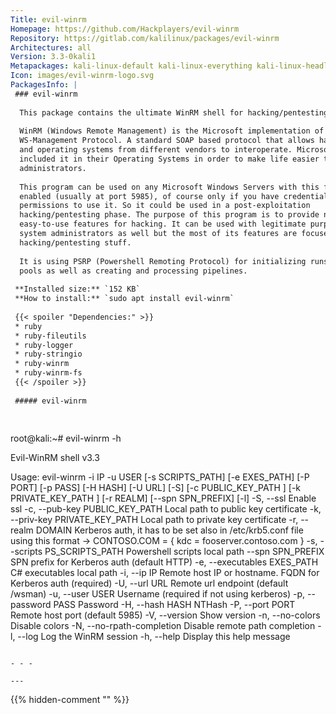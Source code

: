 ```yaml
---
Title: evil-winrm
Homepage: https://github.com/Hackplayers/evil-winrm
Repository: https://gitlab.com/kalilinux/packages/evil-winrm
Architectures: all
Version: 3.3-0kali1
Metapackages: kali-linux-default kali-linux-everything kali-linux-headless kali-linux-large 
Icon: images/evil-winrm-logo.svg
PackagesInfo: |
 ### evil-winrm
 
  This package contains the ultimate WinRM shell for hacking/pentesting.
   
  WinRM (Windows Remote Management) is the Microsoft implementation of
  WS-Management Protocol. A standard SOAP based protocol that allows hardware
  and operating systems from different vendors to interoperate. Microsoft
  included it in their Operating Systems in order to make life easier to system
  administrators.
   
  This program can be used on any Microsoft Windows Servers with this feature
  enabled (usually at port 5985), of course only if you have credentials and
  permissions to use it. So it could be used in a post-exploitation
  hacking/pentesting phase. The purpose of this program is to provide nice and
  easy-to-use features for hacking. It can be used with legitimate purposes by
  system administrators as well but the most of its features are focused on
  hacking/pentesting stuff.
   
  It is using PSRP (Powershell Remoting Protocol) for initializing runspace
  pools as well as creating and processing pipelines.
 
 **Installed size:** `152 KB`  
 **How to install:** `sudo apt install evil-winrm`  
 
 {{< spoiler "Dependencies:" >}}
 * ruby
 * ruby-fileutils
 * ruby-logger
 * ruby-stringio
 * ruby-winrm
 * ruby-winrm-fs
 {{< /spoiler >}}
 
 ##### evil-winrm
 
 
 ```
 root@kali:~# evil-winrm -h
 
 Evil-WinRM shell v3.3
 
 Usage: evil-winrm -i IP -u USER [-s SCRIPTS_PATH] [-e EXES_PATH] [-P PORT] [-p PASS] [-H HASH] [-U URL] [-S] [-c PUBLIC_KEY_PATH ] [-k PRIVATE_KEY_PATH ] [-r REALM] [--spn SPN_PREFIX] [-l]
     -S, --ssl                        Enable ssl
     -c, --pub-key PUBLIC_KEY_PATH    Local path to public key certificate
     -k, --priv-key PRIVATE_KEY_PATH  Local path to private key certificate
     -r, --realm DOMAIN               Kerberos auth, it has to be set also in /etc/krb5.conf file using this format -> CONTOSO.COM = { kdc = fooserver.contoso.com }
     -s, --scripts PS_SCRIPTS_PATH    Powershell scripts local path
         --spn SPN_PREFIX             SPN prefix for Kerberos auth (default HTTP)
     -e, --executables EXES_PATH      C# executables local path
     -i, --ip IP                      Remote host IP or hostname. FQDN for Kerberos auth (required)
     -U, --url URL                    Remote url endpoint (default /wsman)
     -u, --user USER                  Username (required if not using kerberos)
     -p, --password PASS              Password
     -H, --hash HASH                  NTHash
     -P, --port PORT                  Remote host port (default 5985)
     -V, --version                    Show version
     -n, --no-colors                  Disable colors
     -N, --no-rpath-completion        Disable remote path completion
     -l, --log                        Log the WinRM session
     -h, --help                       Display this help message
 
 ```
 
 - - -
 
---
```

{{% hidden-comment "<!--Do not edit anything above this line-->" %}}
